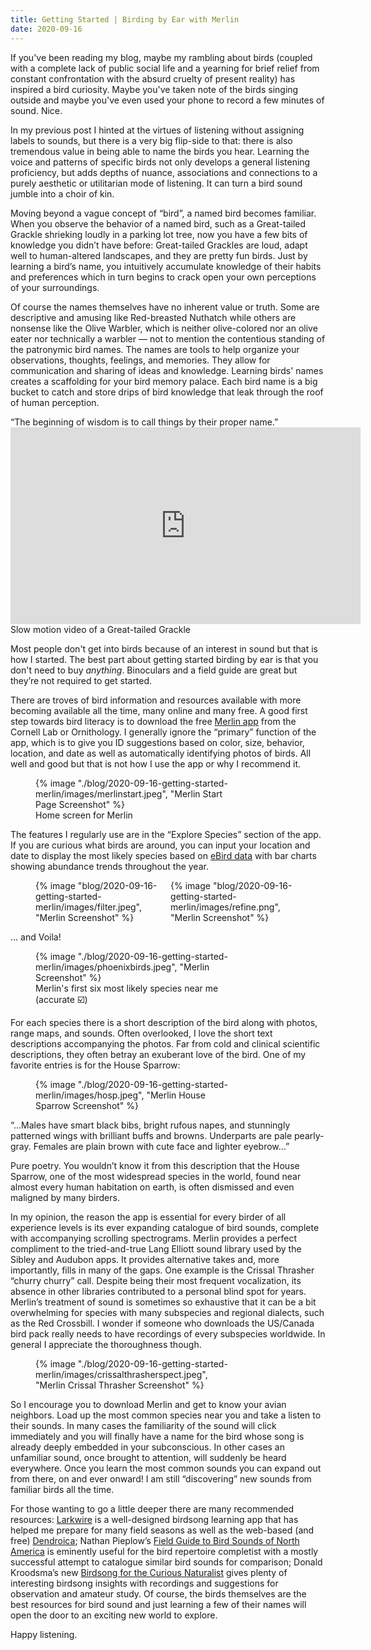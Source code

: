 ```yaml
---
title: Getting Started | Birding by Ear with Merlin
date: 2020-09-16
---
```


If you've been reading my blog, maybe my rambling about birds (coupled with a complete lack of public social life and a yearning for brief relief from constant confrontation with the absurd cruelty of present reality) has inspired a bird curiosity. Maybe you've taken note of the birds singing outside and maybe you've even used your phone to record a few minutes of sound. Nice.

In my previous post I hinted at the virtues of listening without assigning labels to sounds, but there is a very big flip-side to that: there is also tremendous value in being able to name the birds you hear. Learning the voice and patterns of specific birds not only develops a general listening proficiency, but adds depths of nuance, associations and connections to a purely aesthetic or utilitarian mode of listening. It can turn a bird sound jumble into a choir of kin. 

Moving beyond a vague concept of “bird”, a named bird becomes familiar. When you observe the behavior of a named bird, such as a Great-tailed Grackle shrieking loudly in a parking lot tree, now you have a few bits of knowledge you didn’t have before: Great-tailed Grackles are loud, adapt well to human-altered landscapes, and they are pretty fun birds. Just by learning a bird’s name, you intuitively accumulate knowledge of their habits and preferences which in turn begins to crack open your own perceptions of your surroundings.

Of course the names themselves have no inherent value or truth. Some are descriptive and amusing like Red-breasted Nuthatch while others are nonsense like the Olive Warbler, which is neither olive-colored nor an olive eater nor technically a warbler — not to mention the contentious standing of the patronymic bird names. The names are tools to help organize your observations, thoughts, feelings, and memories. They allow for communication and sharing of ideas and knowledge. Learning birds' names creates a scaffolding for your bird memory palace. Each bird name is a big bucket to catch and store drips of bird knowledge that leak through the roof of human perception.

<div class="quote-largetext">
“The beginning of wisdom is to call things by their proper name.”
</div>

<div class="center">
    <div>
        <iframe width="560" height="315" src="https://www.youtube.com/embed/kgHnyPvuRNE" title="YouTube video player" frameborder="0" allow="accelerometer; autoplay; clipboard-write; encrypted-media; gyroscope; picture-in-picture" allowfullscreen></iframe>
        <figcaption>Slow motion video of a Great-tailed Grackle </figcaption>
    </div>
</div>

Most people don't get into birds because of an interest in sound but that is how I started. The best part about getting started birding by ear is that you don't need to buy *anything*. Binoculars and a field guide are great but they’re not required to get started.

There are troves of bird information and resources available with more becoming available all the time, many online and many free. A good first step towards bird literacy is to download the free [Merlin app](https://merlin.allaboutbirds.org/) from the Cornell Lab or Ornithology. I generally ignore the “primary” function of the app, which is to give you ID suggestions based on color, size, behavior, location, and date as well as automatically identifying photos of birds. All well and good but that is not how I use the app or why I recommend it.

<figure class="center" style="width: 20rem">
{% image "./blog/2020-09-16-getting-started-merlin/images/merlinstart.jpeg", "Merlin Start Page Screenshot" %}
<figcaption>Home screen for Merlin</figcaption>
</figure>

The features I regularly use are in the “Explore Species” section of the app. If you are curious what birds are around, you can input your location and date to display the most likely species based on [eBird data](https://ebird.org/about) with bar charts showing abundance trends throughout the year. 

<figure class="center" style="display: flex; flex-direction: row; gap: 10px;">
    <div>
    {% image "blog/2020-09-16-getting-started-merlin/images/filter.jpeg", "Merlin Screenshot" %}
    </div>
    <div>
    {% image "blog/2020-09-16-getting-started-merlin/images/refine.png", "Merlin Screenshot" %}
    <div>
</figure>

... and Voila!

<figure class="center" style="width: 20rem">
{% image "./blog/2020-09-16-getting-started-merlin/images/phoenixbirds.jpeg", "Merlin Screenshot" %}
<figcaption>Merlin's first six most likely species near me (accurate ☑️)</figcaption>
</figure>

For each species there is a short description of the bird along with photos, range maps, and sounds. Often overlooked, I love the short text descriptions accompanying the photos. Far from cold and clinical scientific descriptions, they often betray an exuberant love of the bird. One of my favorite entries is for the House Sparrow:

<figure class="center" style="width: 20rem">
{% image "./blog/2020-09-16-getting-started-merlin/images/hosp.jpeg", "Merlin House Sparrow Screenshot" %}
</figure>

<div class="quote-largetext">
“…Males have smart black bibs, bright rufous napes, and stunningly patterned wings with brilliant buffs and browns. Underparts are pale pearly-gray. Females are plain brown with cute face and lighter eyebrow…”
</div>

Pure poetry. You wouldn’t know it from this description that the House Sparrow, one of the most widespread species in the world, found near almost every human habitation on earth, is often dismissed and even maligned by many birders.

In my opinion, the reason the app is essential for every birder of all experience levels is its ever expanding catalogue of bird sounds, complete with accompanying scrolling spectrograms. Merlin provides a perfect compliment to the tried-and-true Lang Elliott sound library used by the Sibley and Audubon apps. It provides alternative takes and, more importantly, fills in many of the gaps. One example is the Crissal Thrasher “churry churry” call. Despite being their most frequent vocalization, its absence in other libraries contributed to a personal blind spot for years. Merlin’s treatment of sound is sometimes so exhaustive that it can be a bit overwhelming for species with many subspecies and regional dialects, such as the Red Crossbill. I wonder if someone who downloads the US/Canada bird pack really needs to have recordings of every subspecies worldwide. In general I appreciate the thoroughness though.

<figure class="center" style="width: 20rem">
{% image "./blog/2020-09-16-getting-started-merlin/images/crissalthrasherspect.jpeg", "Merlin Crissal Thrasher Screenshot" %}
</figure>

So I encourage you to download Merlin and get to know your avian neighbors. Load up the most common species near you and take a listen to their sounds. In many cases the familiarity of the sound will click immediately and you will finally have a name for the bird whose song is already deeply embedded in your subconscious.  In other cases an unfamiliar sound, once brought to attention, will suddenly be heard everywhere. Once you learn the most common sounds you can expand out from there, on and ever onward! I am still “discovering” new sounds from familiar birds all the time.

For those wanting to go a little deeper there are many recommended resources: [Larkwire](https://www.larkwire.com/) is a well-designed birdsong learning app that has helped me prepare for many field seasons as well as the web-based (and free) [Dendroica](https://www.natureinstruct.org/dendroica/); Nathan Pieplow’s [Field Guide to Bird Sounds of North America](https://earbirding.com/blog/book) is eminently useful for the bird repertoire completist with a mostly successful attempt to catalogue similar bird sounds for comparison; Donald Kroodsma’s new [Birdsong for the Curious Naturalist](http://www.birdsongforthecurious.com/) gives plenty of interesting birdsong insights with recordings and suggestions for observation and amateur study. Of course, the birds themselves are the best resources for bird sound and just learning a few of their names will open the door to an exciting new world to explore.

Happy listening.
